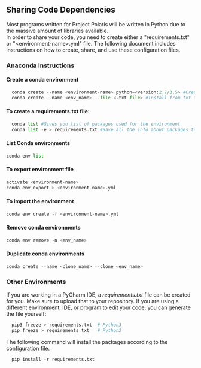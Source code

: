 ## Sharing Code Dependencies
Most programs written for Project Polaris will be written in Python due to the massive amount of libraries available.  
In order to share your code, you need to create either a "requirements.txt" or "\<environment-name\>.yml" file.
The following document includes instructions on how to create, share, and use these configuration files.

### Anaconda Instructions
#### Create a conda environment
```python
  conda create --name <environment-name> python=<version:2.7/3.5> #Create blank env
  conda create --name <env_name> --file <.txt file> #Install from txt file
```

#### To create a requirements.txt file:
```python
  conda list #Gives you list of packages used for the environment
  conda list -e > requirements.txt #Save all the info about packages to your folder
```
  
#### List Conda environments
```python
conda env list
```

#### To export environment file
```python
activate <environment-name>
conda env export > <environment-name>.yml
```

#### To import the environment
```python
conda env create -f <environment-name>.yml
```
  
#### Remove conda environments
```python
conda env remove -n <env_name>
```

#### Duplicate conda environments
```python
conda create --name <clone_name> --clone <env_name>
```

### Other Environments
If you are working in a PyCharm IDE, a _requirements.txt_ file can be created for you. Make sure to upload that to your repository. 
If you are using a different environment, IDE, or program to edit your code, you can generate the file yourself:
```python
  pip3 freeze > requirements.txt  # Python3
  pip freeze > requirements.txt   # Python2
```
The following command will install the packages according to the configuration file:
```python
  pip install -r requirements.txt
```
